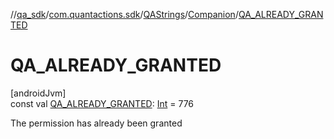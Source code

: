 //[qa_sdk](../../../../index.md)/[com.quantactions.sdk](../../index.md)/[QAStrings](../index.md)/[Companion](index.md)/[QA_ALREADY_GRANTED](-q-a_-a-l-r-e-a-d-y_-g-r-a-n-t-e-d.md)

# QA_ALREADY_GRANTED

[androidJvm]\
const val [QA_ALREADY_GRANTED](-q-a_-a-l-r-e-a-d-y_-g-r-a-n-t-e-d.md): [Int](https://kotlinlang.org/api/latest/jvm/stdlib/kotlin/-int/index.html) = 776

The permission has already been granted
